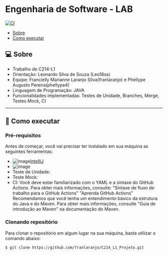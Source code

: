 # Engenharia de Software - LAB
[![CI](https://github.com/franlaranjo/C214_L1_Projeto/actions/workflows/main.yml/badge.svg)](https://github.com/franlaranjo/C214_L1_Projeto/actions/workflows/main.yml)

- [Sobre](#-sobre)
- [Como executar](#-como-executar)


## 💻 Sobre

- Trabalho de C214-L1
- Orientação: Leonardo Silva de Souza (Leo18ss)
- Equipe: Francielly Marianne Laranjo Silva(franlaranjo) e Phellype Augusto Pereira(phellype4)
- Linguagem de Programação: JAVA
- Funcionalidades implementadas: Testes de Unidade, Branches, Merge, Testes Mock, CI

---

## 🚀 Como executar

### Pré-requisitos

Antes de começar, você vai precisar ter instalado em sua máquina as seguintes ferramentas:

- ![image](https://user-images.githubusercontent.com/88806125/140592474-17aef3f4-2b7b-4793-88cd-1a4d8ee8440b.png)[IntelliJ](https://www.jetbrains.com/pt-br/idea/download/#section=windows)
- ![image](https://user-images.githubusercontent.com/88806125/140592458-f4d8fce9-fc35-4647-8eb0-a204418f6c0f.png)
- Teste de Unidade:
- Teste Mock:
- CI: Você deve estar familiarizado com o YAML e a sintaxe do GitHub Actions. Para obter mais informações, consulte:
"Sintaxe de fluxo de trabalho para o GitHub Actions"
"Aprenda GitHub Actions"
Recomendamos que você tenha um entendimento básico da estrutura do Java e do Maven. Para obter mais informações, consulte "Guia de introdução ao Maven" na documentação do Maven.



### Clonando repositório

Para clonar o repositório em algum lugar na sua máquina, basta utilizar o comando abaixo:
```bash
$ git clone https://github.com/franlaranjo/C214_L1_Projeto.git
```
